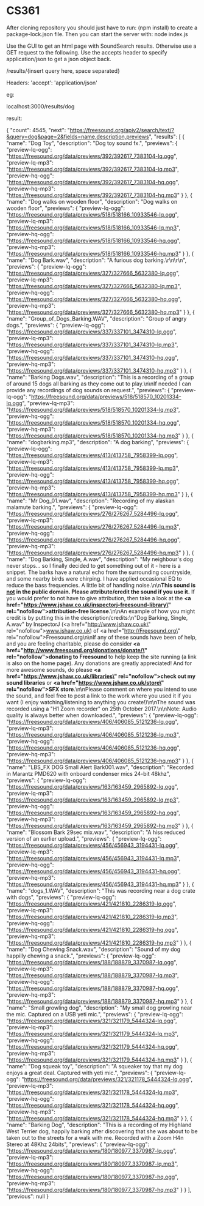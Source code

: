 # CS361

After cloning repository you should just have to run: (npm install) to create a package-lock.json file. Then you can start the server with: node index.js


Use the GUI to get an html page with SoundSearch results. Otherwise use a GET request to the following. Use the accepts header to specify application/json to get a json object back. 


/results/{insert query here, space separated}

Headers:
'accept': 'application/json'

eg:

localhost:3000/results/dog

result:

{
    "count": 4545,
    "next": "https://freesound.org/apiv2/search/text/?&query=dog&page=2&fields=name,description,previews",
    "results": [
        {
            "name": "Dog Toy",
            "description": "Dog toy sound fx.",
            "previews": {
                "preview-lq-ogg": "https://freesound.org/data/previews/392/392617_7383104-lq.ogg",
                "preview-lq-mp3": "https://freesound.org/data/previews/392/392617_7383104-lq.mp3",
                "preview-hq-ogg": "https://freesound.org/data/previews/392/392617_7383104-hq.ogg",
                "preview-hq-mp3": "https://freesound.org/data/previews/392/392617_7383104-hq.mp3"
            }
        },
        {
            "name": "Dog walks on wooden floor",
            "description": "Dog walks on wooden floor",
            "previews": {
                "preview-lq-ogg": "https://freesound.org/data/previews/518/518166_10933546-lq.ogg",
                "preview-lq-mp3": "https://freesound.org/data/previews/518/518166_10933546-lq.mp3",
                "preview-hq-ogg": "https://freesound.org/data/previews/518/518166_10933546-hq.ogg",
                "preview-hq-mp3": "https://freesound.org/data/previews/518/518166_10933546-hq.mp3"
            }
        },
        {
            "name": "Dog Bark.wav",
            "description": "A furious dog barking.\r\n\r\n",
            "previews": {
                "preview-lq-ogg": "https://freesound.org/data/previews/327/327666_5632380-lq.ogg",
                "preview-lq-mp3": "https://freesound.org/data/previews/327/327666_5632380-lq.mp3",
                "preview-hq-ogg": "https://freesound.org/data/previews/327/327666_5632380-hq.ogg",
                "preview-hq-mp3": "https://freesound.org/data/previews/327/327666_5632380-hq.mp3"
            }
        },
        {
            "name": "Group_of_Dogs_Barking.WAV",
            "description": "Group of angry dogs.",
            "previews": {
                "preview-lq-ogg": "https://freesound.org/data/previews/337/337101_3474310-lq.ogg",
                "preview-lq-mp3": "https://freesound.org/data/previews/337/337101_3474310-lq.mp3",
                "preview-hq-ogg": "https://freesound.org/data/previews/337/337101_3474310-hq.ogg",
                "preview-hq-mp3": "https://freesound.org/data/previews/337/337101_3474310-hq.mp3"
            }
        },
        {
            "name": "Barking Dogs.wav",
            "description": "This is a recording of a group of around 15 dogs all barking as they come out to play.\n\nIf needed I can provide any recordings of dog sounds on request.",
            "previews": {
                "preview-lq-ogg": "https://freesound.org/data/previews/518/518570_10201334-lq.ogg",
                "preview-lq-mp3": "https://freesound.org/data/previews/518/518570_10201334-lq.mp3",
                "preview-hq-ogg": "https://freesound.org/data/previews/518/518570_10201334-hq.ogg",
                "preview-hq-mp3": "https://freesound.org/data/previews/518/518570_10201334-hq.mp3"
            }
        },
        {
            "name": "dogbarking.mp3",
            "description": "A dog barking",
            "previews": {
                "preview-lq-ogg": "https://freesound.org/data/previews/413/413758_7958399-lq.ogg",
                "preview-lq-mp3": "https://freesound.org/data/previews/413/413758_7958399-lq.mp3",
                "preview-hq-ogg": "https://freesound.org/data/previews/413/413758_7958399-hq.ogg",
                "preview-hq-mp3": "https://freesound.org/data/previews/413/413758_7958399-hq.mp3"
            }
        },
        {
            "name": "Mr Dog_01.wav",
            "description": "Recording of my alaskan malamute barking.",
            "previews": {
                "preview-lq-ogg": "https://freesound.org/data/previews/276/276267_5284496-lq.ogg",
                "preview-lq-mp3": "https://freesound.org/data/previews/276/276267_5284496-lq.mp3",
                "preview-hq-ogg": "https://freesound.org/data/previews/276/276267_5284496-hq.ogg",
                "preview-hq-mp3": "https://freesound.org/data/previews/276/276267_5284496-hq.mp3"
            }
        },
        {
            "name": "Dog Barking, Single, A.wav",
            "description": "My neighbour's dog never stops... so I finally decided to get something out of it - here is a snippet. The barks have a natural echo from the surrounding countryside, and some nearby birds were chirping. I have applied occasional EQ to reduce the bass frequencies. A little bit of handling noise.\n\n<b>This sound is <u>not</u> in the public domain. Please attribute/credit the sound if you use it.</b> If you would prefer to not have to give attribution, then take a look at the <b><a href=\"https://www.jshaw.co.uk/inspectorj-freesound-library\" rel=\"nofollow\">attribution-free license</a></b>.\n\nAn example of how you might credit is by putting this in the description/credits:\n\"Dog Barking, Single, A.wav\" by InspectorJ (<a href=\"http://www.jshaw.co.uk\" rel=\"nofollow\">www.jshaw.co.uk</a>) of <a href=\"http://Freesound.org\" rel=\"nofollow\">Freesound.org</a>\n\nIf any of these sounds have been of help, and you are feeling charitable, please do consider<b> <a href=\"http://www.freesound.org/donations/donate/\" rel=\"nofollow\">donating to Freesound</a> </b>to help keep the site running (a link is also on the home page). Any donations are greatly appreciated! And for more awesome sounds, do please <b><a href=\"https://www.jshaw.co.uk/libraries\" rel=\"nofollow\">check out my sound libraries</a></b> or <b><a href=\"https://www.jshaw.co.uk/store\" rel=\"nofollow\">SFX store</a></b>.\n\nPlease comment on where you intend to use the sound, and feel free to post a link to the work where you used it if you want (I enjoy watching/listening to anything you create!)\n\nThe sound was recorded using a \"H1 Zoom recorder\" on 25th October 2017.\n\nNote: Audio quality is always better when downloaded.",
            "previews": {
                "preview-lq-ogg": "https://freesound.org/data/previews/406/406085_5121236-lq.ogg",
                "preview-lq-mp3": "https://freesound.org/data/previews/406/406085_5121236-lq.mp3",
                "preview-hq-ogg": "https://freesound.org/data/previews/406/406085_5121236-hq.ogg",
                "preview-hq-mp3": "https://freesound.org/data/previews/406/406085_5121236-hq.mp3"
            }
        },
        {
            "name": "LBS_FX DOG Small Alert Bark001.wav",
            "description": "Recorded in Marantz PMD620 with onboard condenser mics 24-bit 48khz",
            "previews": {
                "preview-lq-ogg": "https://freesound.org/data/previews/163/163459_2965892-lq.ogg",
                "preview-lq-mp3": "https://freesound.org/data/previews/163/163459_2965892-lq.mp3",
                "preview-hq-ogg": "https://freesound.org/data/previews/163/163459_2965892-hq.ogg",
                "preview-hq-mp3": "https://freesound.org/data/previews/163/163459_2965892-hq.mp3"
            }
        },
        {
            "name": "Blossom Bark  29sec mix.wav",
            "description": "A hiss reduced version of an earlier upload.",
            "previews": {
                "preview-lq-ogg": "https://freesound.org/data/previews/456/456943_3194431-lq.ogg",
                "preview-lq-mp3": "https://freesound.org/data/previews/456/456943_3194431-lq.mp3",
                "preview-hq-ogg": "https://freesound.org/data/previews/456/456943_3194431-hq.ogg",
                "preview-hq-mp3": "https://freesound.org/data/previews/456/456943_3194431-hq.mp3"
            }
        },
        {
            "name": "dogs_1.WAV",
            "description": "This was recording near a dog crate with dogs",
            "previews": {
                "preview-lq-ogg": "https://freesound.org/data/previews/421/421810_2286319-lq.ogg",
                "preview-lq-mp3": "https://freesound.org/data/previews/421/421810_2286319-lq.mp3",
                "preview-hq-ogg": "https://freesound.org/data/previews/421/421810_2286319-hq.ogg",
                "preview-hq-mp3": "https://freesound.org/data/previews/421/421810_2286319-hq.mp3"
            }
        },
        {
            "name": "Dog Chewing Snack.wav",
            "description": "Sound of my dog happilly chewing a snack.",
            "previews": {
                "preview-lq-ogg": "https://freesound.org/data/previews/188/188879_3370987-lq.ogg",
                "preview-lq-mp3": "https://freesound.org/data/previews/188/188879_3370987-lq.mp3",
                "preview-hq-ogg": "https://freesound.org/data/previews/188/188879_3370987-hq.ogg",
                "preview-hq-mp3": "https://freesound.org/data/previews/188/188879_3370987-hq.mp3"
            }
        },
        {
            "name": "Small growling dog",
            "description": "My small dog growling near the mic. Captured on a USB yeti mic.",
            "previews": {
                "preview-lq-ogg": "https://freesound.org/data/previews/321/321179_5444324-lq.ogg",
                "preview-lq-mp3": "https://freesound.org/data/previews/321/321179_5444324-lq.mp3",
                "preview-hq-ogg": "https://freesound.org/data/previews/321/321179_5444324-hq.ogg",
                "preview-hq-mp3": "https://freesound.org/data/previews/321/321179_5444324-hq.mp3"
            }
        },
        {
            "name": "Dog squeak toy",
            "description": "A squeaker toy that my dog enjoys a great deal. Captured with yeti mic.",
            "previews": {
                "preview-lq-ogg": "https://freesound.org/data/previews/321/321178_5444324-lq.ogg",
                "preview-lq-mp3": "https://freesound.org/data/previews/321/321178_5444324-lq.mp3",
                "preview-hq-ogg": "https://freesound.org/data/previews/321/321178_5444324-hq.ogg",
                "preview-hq-mp3": "https://freesound.org/data/previews/321/321178_5444324-hq.mp3"
            }
        },
        {
            "name": "Barking Dog",
            "description": "This is a recording of my Highland West Terrier dog, happily barking after discovering that she was about to be taken out to the streets for a walk with me. Recorded with a Zoom H4n Stereo at 48Khz 24bits",
            "previews": {
                "preview-lq-ogg": "https://freesound.org/data/previews/180/180977_3370987-lq.ogg",
                "preview-lq-mp3": "https://freesound.org/data/previews/180/180977_3370987-lq.mp3",
                "preview-hq-ogg": "https://freesound.org/data/previews/180/180977_3370987-hq.ogg",
                "preview-hq-mp3": "https://freesound.org/data/previews/180/180977_3370987-hq.mp3"
            }
        }
    ],
    "previous": null
}

